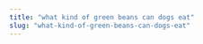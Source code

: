 ```yaml
---
title: "what kind of green beans can dogs eat"
slug: "what-kind-of-green-beans-can-dogs-eat"
---
```



